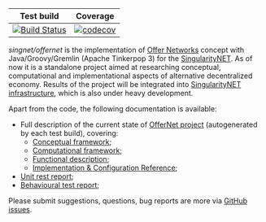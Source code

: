 | Test build | Coverage |
| --- | --- |
| [![Build Status](https://travis-ci.org/kabirkbr/offernet.svg?branch=master)](https://travis-ci.org/kabirkbr/offernet) | [![codecov](https://codecov.io/gh/kabirkbr/offernet/branch/master/graph/badge.svg)](https://codecov.io/gh/kabirkbr/offernet) 

*singnet/offernet* is the implementation of [Offer Networks](http://onet.globalbraininstitute.org) concept with Java/Groovy/Gremlin (Apache Tinkerpop 3) for the [SingularityNET](https://singularitynet.io/). As of now it is a standalone project aimed at researching conceptual, computational and implementational aspects of alternative decentralized economy. Results of the project will be integrated into [SingularityNET infrastructure](https://github.com/singnet), which is also under heavy development.

Apart from the code, the following documentation is available:

* Full description of the current state of [OfferNet project](https://singnet.github.io/offernet/public/offernet-documentation/index.html) (autogenerated by each test build), covering:
	* [Conceptual framework](https://singnet.github.io/offernet/public/offernet-documentation/conceptual-framework.html);
	* [Computational framework](https://singnet.github.io/offernet/public/offernet-documentation/computational-framework.html);
	* [Functional description](https://singnet.github.io/offernet/public/offernet-documentation/functional-description.html);
  * [Implementation & Configuration Reference](https://singnet.github.io/offernet/public/offernet-documentation/implementation-and-configuration-reference.html);
* [Unit rest report](https://singnet.github.io/offernet/public/unit-tests/index.html);
* [Behavioural test report](https://singnet.github.io/offernet/public/cucumber-html-reports/overview-features.html);

Please submit suggestions, questions, bug reports are more via [GitHub issues](https://github.com/singnet/offernet/issues). 
